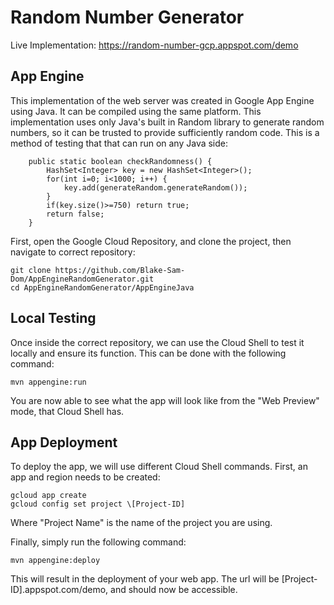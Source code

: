 # Random Number Generator

Live Implementation: https://random-number-gcp.appspot.com/demo

## App Engine

This implementation of the web server was created in Google App Engine using Java. It can be compiled using the same platform. This implementation uses only Java's built in Random library to generate random numbers, so it can be trusted to provide sufficiently random code. This is a method of testing that that can run on any Java side:

```
	public static boolean checkRandomness() {
		HashSet<Integer> key = new HashSet<Integer>();
		for(int i=0; i<1000; i++) {
			key.add(generateRandom.generateRandom());
		}
		if(key.size()>=750) return true;
		return false;
	}
```



First, open the Google Cloud Repository, and clone  the project, then navigate to correct repository:

```
git clone https://github.com/Blake-Sam-Dom/AppEngineRandomGenerator.git
cd AppEngineRandomGenerator/AppEngineJava
```

## Local Testing

Once inside the correct repository, we can use the Cloud Shell to test it locally and ensure its function. This can be done with the following command:

```
mvn appengine:run
```

You are now able to see what the app will look like from the "Web Preview" mode, that Cloud Shell has.

## App Deployment

To deploy the app, we will use different Cloud Shell commands. First, an app and region needs to be created:

```
gcloud app create
gcloud config set project \[Project-ID]
```

Where "Project Name" is the name of the project you are using.

Finally, simply run the following command:

```
mvn appengine:deploy
```

This will result in the deployment of your web app. The url will be [Project-ID].appspot.com/demo, and should now be accessible.

